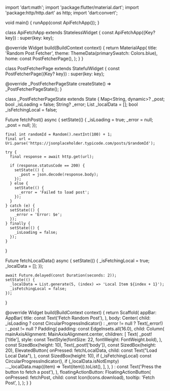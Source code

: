 import 'dart:math';
import 'package:flutter/material.dart';
import 'package:http/http.dart' as http;
import 'dart:convert';

void main() {
  runApp(const ApiFetchApp());
}

class ApiFetchApp extends StatelessWidget {
  const ApiFetchApp({Key? key}) : super(key: key);

  @override
  Widget build(BuildContext context) {
    return MaterialApp(
      title: 'Random Post Fetcher',
      theme: ThemeData(primarySwatch: Colors.blue),
      home: const PostFetcherPage(),
    );
  }
}

class PostFetcherPage extends StatefulWidget {
  const PostFetcherPage({Key? key}) : super(key: key);

  @override
  _PostFetcherPageState createState() => _PostFetcherPageState();
}

class _PostFetcherPageState extends State<PostFetcherPage> {
  Map<String, dynamic>? _post;
  bool _isLoading = false;
  String? _error;
  List<String> _localData = [];
  bool _isFetchingLocal = false;

  Future<void> fetchPost() async {
    setState(() {
      _isLoading = true;
      _error = null;
      _post = null;
    });

    final int randomId = Random().nextInt(100) + 1;
    final url = Uri.parse('https://jsonplaceholder.typicode.com/posts/$randomId');

    try {
      final response = await http.get(url);

      if (response.statusCode == 200) {
        setState(() {
          _post = json.decode(response.body);
        });
      } else {
        setState(() {
          _error = 'Failed to load post';
        });
      }
    } catch (e) {
      setState(() {
        _error = 'Error: $e';
      });
    } finally {
      setState(() {
        _isLoading = false;
      });
    }
  }

  Future<void> fetchLocalData() async {
    setState(() {
      _isFetchingLocal = true;
      _localData = [];
    });

    await Future.delayed(const Duration(seconds: 2));
    setState(() {
      _localData = List.generate(5, (index) => 'Local Item ${index + 1}');
      _isFetchingLocal = false;
    });
  }

  @override
  Widget build(BuildContext context) {
    return Scaffold(
      appBar: AppBar(
        title: const Text('Fetch Random Post'),
      ),
      body: Center(
        child: _isLoading
            ? const CircularProgressIndicator()
            : _error != null
                ? Text(_error!)
                : _post != null
                    ? Padding(
                        padding: const EdgeInsets.all(16.0),
                        child: Column(
                          mainAxisAlignment: MainAxisAlignment.center,
                          children: [
                            Text(
                              _post!['title'],
                              style: const TextStyle(fontSize: 22, fontWeight: FontWeight.bold),
                            ),
                            const SizedBox(height: 10),
                            Text(_post!['body']),
                            const SizedBox(height: 20),
                            ElevatedButton(
                              onPressed: fetchLocalData,
                              child: const Text("Load Local Data"),
                            ),
                            const SizedBox(height: 10),
                            if (_isFetchingLocal) const CircularProgressIndicator(),
                            if (_localData.isNotEmpty)
                              ..._localData.map((item) => Text(item)).toList(),
                          ],
                        ),
                      )
                    : const Text('Press the button to fetch a post'),
      ),
      floatingActionButton: FloatingActionButton(
        onPressed: fetchPost,
        child: const Icon(Icons.download),
        tooltip: 'Fetch Post',
      ),
    );
  }
}
